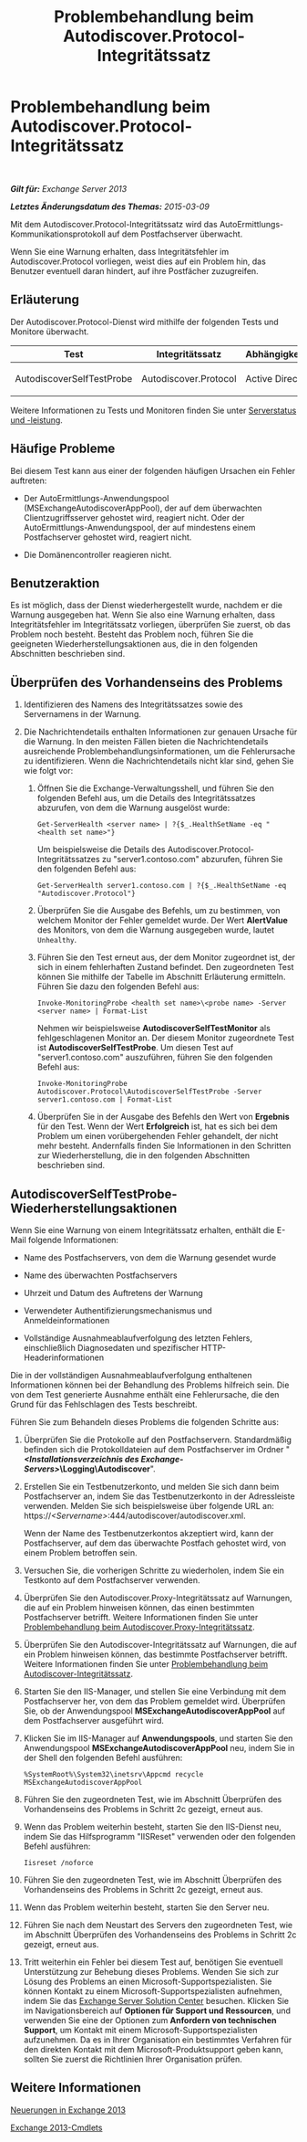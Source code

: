 ﻿---
title: Problembehandlung beim Autodiscover.Protocol-Integritätssatz
TOCTitle: Problembehandlung beim Autodiscover.Protocol-Integritätssatz
ms:assetid: 06afdcc8-7920-4e88-b85a-98e67a19d221
ms:mtpsurl: https://technet.microsoft.com/de-de/library/ms.exch.scom.autodiscover.protocol(v=EXCHG.150)
ms:contentKeyID: 53181850
ms.date: 10/08/2015
mtps_version: v=EXCHG.150
ms.translationtype: HT
---

# Problembehandlung beim Autodiscover.Protocol-Integritätssatz

 

_**Gilt für:** Exchange Server 2013_

_**Letztes Änderungsdatum des Themas:** 2015-03-09_

Mit dem Autodiscover.Protocol-Integritätssatz wird das AutoErmittlungs-Kommunikationsprotokoll auf dem Postfachserver überwacht.

Wenn Sie eine Warnung erhalten, dass Integritätsfehler im Autodiscover.Protocol vorliegen, weist dies auf ein Problem hin, das Benutzer eventuell daran hindert, auf ihre Postfächer zuzugreifen.

## Erläuterung

Der Autodiscover.Protocol-Dienst wird mithilfe der folgenden Tests und Monitore überwacht.


<table>
<colgroup>
<col style="width: 25%" />
<col style="width: 25%" />
<col style="width: 25%" />
<col style="width: 25%" />
</colgroup>
<thead>
<tr class="header">
<th>Test</th>
<th>Integritätssatz</th>
<th>Abhängigkeiten</th>
<th>Zugehörige Monitore</th>
</tr>
</thead>
<tbody>
<tr class="odd">
<td><p>AutodiscoverSelfTestProbe</p></td>
<td><p>Autodiscover.Protocol</p></td>
<td><p>Active Directory</p></td>
<td><p>AutodiscoverSelfTestMonitor</p></td>
</tr>
</tbody>
</table>


Weitere Informationen zu Tests und Monitoren finden Sie unter [Serverstatus und -leistung](https://technet.microsoft.com/de-de/library/jj150551\(v=exchg.150\)).

## Häufige Probleme

Bei diesem Test kann aus einer der folgenden häufigen Ursachen ein Fehler auftreten:

  - Der AutoErmittlungs-Anwendungspool (MSExchangeAutodiscoverAppPool), der auf dem überwachten Clientzugriffsserver gehostet wird, reagiert nicht. Oder der AutoErmittlungs-Anwendungspool, der auf mindestens einem Postfachserver gehostet wird, reagiert nicht.

  - Die Domänencontroller reagieren nicht.

## Benutzeraktion

Es ist möglich, dass der Dienst wiederhergestellt wurde, nachdem er die Warnung ausgegeben hat. Wenn Sie also eine Warnung erhalten, dass Integritätsfehler im Integritätssatz vorliegen, überprüfen Sie zuerst, ob das Problem noch besteht. Besteht das Problem noch, führen Sie die geeigneten Wiederherstellungsaktionen aus, die in den folgenden Abschnitten beschrieben sind.

## Überprüfen des Vorhandenseins des Problems

1.  Identifizieren des Namens des Integritätssatzes sowie des Servernamens in der Warnung.

2.  Die Nachrichtendetails enthalten Informationen zur genauen Ursache für die Warnung. In den meisten Fällen bieten die Nachrichtendetails ausreichende Problembehandlungsinformationen, um die Fehlerursache zu identifizieren. Wenn die Nachrichtendetails nicht klar sind, gehen Sie wie folgt vor:
    
    1.  Öffnen Sie die Exchange-Verwaltungsshell, und führen Sie den folgenden Befehl aus, um die Details des Integritätssatzes abzurufen, von dem die Warnung ausgelöst wurde:
        
            Get-ServerHealth <server name> | ?{$_.HealthSetName -eq "<health set name>"}
        
        Um beispielsweise die Details des Autodiscover.Protocol-Integritätssatzes zu "server1.contoso.com" abzurufen, führen Sie den folgenden Befehl aus:
        
            Get-ServerHealth server1.contoso.com | ?{$_.HealthSetName -eq "Autodiscover.Protocol"}
    
    2.  Überprüfen Sie die Ausgabe des Befehls, um zu bestimmen, von welchem Monitor der Fehler gemeldet wurde. Der Wert **AlertValue** des Monitors, von dem die Warnung ausgegeben wurde, lautet `Unhealthy`.
    
    3.  Führen Sie den Test erneut aus, der dem Monitor zugeordnet ist, der sich in einem fehlerhaften Zustand befindet. Den zugeordneten Test können Sie mithilfe der Tabelle im Abschnitt Erläuterung ermitteln. Führen Sie dazu den folgenden Befehl aus:
        
            Invoke-MonitoringProbe <health set name>\<probe name> -Server <server name> | Format-List
        
        Nehmen wir beispielsweise **AutodiscoverSelfTestMonitor** als fehlgeschlagenen Monitor an. Der diesem Monitor zugeordnete Test ist **AutodiscoverSelfTestProbe**. Um diesen Test auf "server1.contoso.com" auszuführen, führen Sie den folgenden Befehl aus:
        
            Invoke-MonitoringProbe Autodiscover.Protocol\AutodiscoverSelfTestProbe -Server server1.contoso.com | Format-List
    
    4.  Überprüfen Sie in der Ausgabe des Befehls den Wert von **Ergebnis** für den Test. Wenn der Wert **Erfolgreich** ist, hat es sich bei dem Problem um einen vorübergehenden Fehler gehandelt, der nicht mehr besteht. Andernfalls finden Sie Informationen in den Schritten zur Wiederherstellung, die in den folgenden Abschnitten beschrieben sind.

## AutodiscoverSelfTestProbe-Wiederherstellungsaktionen

Wenn Sie eine Warnung von einem Integritätssatz erhalten, enthält die E-Mail folgende Informationen:

  - Name des Postfachservers, von dem die Warnung gesendet wurde

  - Name des überwachten Postfachservers

  - Uhrzeit und Datum des Auftretens der Warnung

  - Verwendeter Authentifizierungsmechanismus und Anmeldeinformationen

  - Vollständige Ausnahmeablaufverfolgung des letzten Fehlers, einschließlich Diagnosedaten und spezifischer HTTP-Headerinformationen

Die in der vollständigen Ausnahmeablaufverfolgung enthaltenen Informationen können bei der Behandlung des Problems hilfreich sein. Die von dem Test generierte Ausnahme enthält eine Fehlerursache, die den Grund für das Fehlschlagen des Tests beschreibt.

Führen Sie zum Behandeln dieses Problems die folgenden Schritte aus:

1.  Überprüfen Sie die Protokolle auf den Postfachservern. Standardmäßig befinden sich die Protokolldateien auf dem Postfachserver im Ordner "***\<Installationsverzeichnis des Exchange-Servers\>*\\Logging\\Autodiscover**".

2.  Erstellen Sie ein Testbenutzerkonto, und melden Sie sich dann beim Postfachserver an, indem Sie das Testbenutzerkonto in der Adressleiste verwenden. Melden Sie sich beispielsweise über folgende URL an: https://*\<Servername\>*:444/autodiscover/autodiscover.xml.
    
    Wenn der Name des Testbenutzerkontos akzeptiert wird, kann der Postfachserver, auf dem das überwachte Postfach gehostet wird, von einem Problem betroffen sein.

3.  Versuchen Sie, die vorherigen Schritte zu wiederholen, indem Sie ein Testkonto auf dem Postfachserver verwenden.

4.  Überprüfen Sie den Autodiscover.Proxy-Integritätssatz auf Warnungen, die auf ein Problem hinweisen können, das einen bestimmten Postfachserver betrifft. Weitere Informationen finden Sie unter [Problembehandlung beim Autodiscover.Proxy-Integritätssatz](troubleshooting-autodiscover-proxy-health-set.md).

5.  Überprüfen Sie den Autodiscover-Integritätssatz auf Warnungen, die auf ein Problem hinweisen können, das bestimmte Postfachserver betrifft. Weitere Informationen finden Sie unter [Problembehandlung beim Autodiscover-Integritätssatz](troubleshooting-autodiscover-health-set.md).

6.  Starten Sie den IIS-Manager, und stellen Sie eine Verbindung mit dem Postfachserver her, von dem das Problem gemeldet wird. Überprüfen Sie, ob der Anwendungspool **MSExchangeAutodiscoverAppPool** auf dem Postfachserver ausgeführt wird.

7.  Klicken Sie im IIS-Manager auf **Anwendungspools**, und starten Sie den Anwendungspool **MSExchangeAutodiscoverAppPool** neu, indem Sie in der Shell den folgenden Befehl ausführen:
    
        %SystemRoot%\System32\inetsrv\Appcmd recycle MSExchangeAutodiscoverAppPool

8.  Führen Sie den zugeordneten Test, wie im Abschnitt Überprüfen des Vorhandenseins des Problems in Schritt 2c gezeigt, erneut aus.

9.  Wenn das Problem weiterhin besteht, starten Sie den IIS-Dienst neu, indem Sie das Hilfsprogramm "IISReset" verwenden oder den folgenden Befehl ausführen:
    
        Iisreset /noforce

10. Führen Sie den zugeordneten Test, wie im Abschnitt Überprüfen des Vorhandenseins des Problems in Schritt 2c gezeigt, erneut aus.

11. Wenn das Problem weiterhin besteht, starten Sie den Server neu.

12. Führen Sie nach dem Neustart des Servers den zugeordneten Test, wie im Abschnitt Überprüfen des Vorhandenseins des Problems in Schritt 2c gezeigt, erneut aus.

13. Tritt weiterhin ein Fehler bei diesem Test auf, benötigen Sie eventuell Unterstützung zur Behebung dieses Problems. Wenden Sie sich zur Lösung des Problems an einen Microsoft-Supportspezialisten. Sie können Kontakt zu einem Microsoft-Supportspezialisten aufnehmen, indem Sie das [Exchange Server Solution Center](http://go.microsoft.com/fwlink/p/?linkid=180809) besuchen. Klicken Sie im Navigationsbereich auf **Optionen für Support und Ressourcen**, und verwenden Sie eine der Optionen zum **Anfordern von technischen Support**, um Kontakt mit einem Microsoft-Supportspezialisten aufzunehmen. Da es in Ihrer Organisation ein bestimmtes Verfahren für den direkten Kontakt mit dem Microsoft-Produktsupport geben kann, sollten Sie zuerst die Richtlinien Ihrer Organisation prüfen.

## Weitere Informationen

[Neuerungen in Exchange 2013](https://technet.microsoft.com/de-de/library/jj150540\(v=exchg.150\))

[Exchange 2013-Cmdlets](https://technet.microsoft.com/de-de/library/bb124413\(v=exchg.150\))

